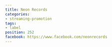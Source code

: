 ```yaml
---
title: Neon Records
categories:
- streaming-promotion
tags:
- label
position: 252
facebook: https://www.facebook.com/neonrecords
---
```


